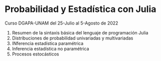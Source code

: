 # Probabilidad y Estadística con Julia

Curso DGAPA-UNAM del 25-Julio al 5-Agosto de 2022

1. Resumen de la sintaxis básica del lenguaje de programación Julia
2. Distribuciones de probabilidad univariadas y multivariadas
3. INferencia estadística paramétrica
4. Inferencia estadística no paramétrica
5. Procesos estocásticos
